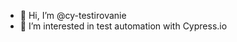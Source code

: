 - 👋 Hi, I’m @cy-testirovanie
- 👀 I’m interested in test automation with Cypress.io

<!---
cy-testirovanie/cy-testirovanie is a ✨ special ✨ repository because its `README.md` (this file) appears on your GitHub profile.
You can click the Preview link to take a look at your changes.
--->
